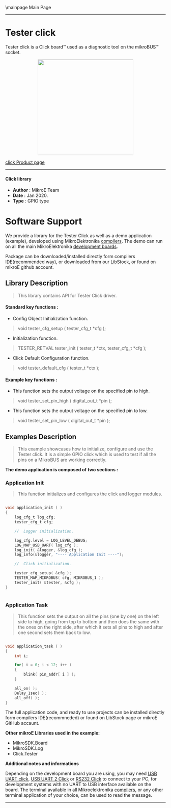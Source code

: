 \mainpage Main Page

---
# Tester click

Tester click is a Click board™ used as a diagnostic tool on the mikroBUS™ socket.

<p align="center">
  <img src="https://download.mikroe.com/images/click_for_ide/tester_click.png" height=300px>
</p>

[click Product page](https://www.mikroe.com/tester-click)

---

#### Click library 

- **Author**        : MikroE Team
- **Date**          : Jan 2020.
- **Type**          : GPIO type

# Software Support

We provide a library for the Tester Click 
as well as a demo application (example), developed using MikroElektronika 
[compilers](https://shop.mikroe.com/compilers). 
The demo can run on all the main MikroElektronika [development boards](https://shop.mikroe.com/development-boards).

Package can be downloaded/installed directly form compilers IDE(recommended way), or downloaded from our LibStock, or found on mikroE github account. 

## Library Description

> This library contains API for Tester Click driver.

#### Standard key functions :

- Config Object Initialization function.
> void tester_cfg_setup ( tester_cfg_t *cfg ); 
 
- Initialization function.
> TESTER_RETVAL tester_init ( tester_t *ctx, tester_cfg_t *cfg );

- Click Default Configuration function.
> void tester_default_cfg ( tester_t *ctx );


#### Example key functions :

- This function sets the output voltage on the specified pin to high.
> void tester_set_pin_high ( digital_out_t *pin );
 
- This function sets the output voltage on the specified pin to low.
> void tester_set_pin_low ( digital_out_t *pin );

## Examples Description

> This example showcases how to initialize, configure and use the Tester click. It is a simple
  GPIO click which is used to test if all the pins on a MikroBUS are working correctly. 

**The demo application is composed of two sections :**

### Application Init 

> This function initializes and configures the click and logger modules. 

```c

void application_init ( )
{
    log_cfg_t log_cfg;
    tester_cfg_t cfg;

    //  Logger initialization.

    log_cfg.level = LOG_LEVEL_DEBUG;
    LOG_MAP_USB_UART( log_cfg );
    log_init( &logger, &log_cfg );
    log_info(&logger, "---- Application Init ----");

    //  Click initialization.

    tester_cfg_setup( &cfg );
    TESTER_MAP_MIKROBUS( cfg, MIKROBUS_1 );
    tester_init( &tester, &cfg );
}
  
```

### Application Task

> This function sets the output on all the pins (one by one) on the left side to high, going
  from top to bottom and then does the same with the ones on the right side, after which it 
  sets all pins to high and after one second sets them back to low.

```c

void application_task ( )
{
    int i;

    for( i = 0; i < 12; i++ )
    {
        blink( pin_addr[ i ] );
    }

    all_on( );
    Delay_1sec( );
    all_off( );
} 

``` 

The full application code, and ready to use projects can be  installed directly form compilers IDE(recommneded) or found on LibStock page or mikroE GitHub accaunt.

**Other mikroE Libraries used in the example:** 

- MikroSDK.Board
- MikroSDK.Log
- Click.Tester

**Additional notes and informations**

Depending on the development board you are using, you may need 
[USB UART click](https://shop.mikroe.com/usb-uart-click), 
[USB UART 2 Click](https://shop.mikroe.com/usb-uart-2-click) or 
[RS232 Click](https://shop.mikroe.com/rs232-click) to connect to your PC, for 
development systems with no UART to USB interface available on the board. The 
terminal available in all Mikroelektronika 
[compilers](https://shop.mikroe.com/compilers), or any other terminal application 
of your choice, can be used to read the message.

---